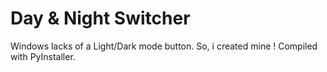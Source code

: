 # Day & Night Switcher
Windows lacks of a Light/Dark mode button. So, i created mine !
Compiled with PyInstaller.
